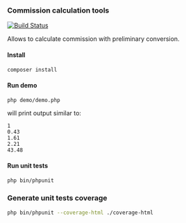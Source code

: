 ### Commission calculation tools
[![Build Status](https://travis-ci.org/andreyserdjuk/commission-calc-tools.svg?branch=master)](https://travis-ci.org/andreyserdjuk/commission-calc-tools)  

Allows to calculate commission with preliminary conversion.

#### Install
```bash
composer install
```

#### Run demo
```bash
php demo/demo.php
```
will print output similar to:  
```
1  
0.43  
1.61  
2.21  
43.48  
```

#### Run unit tests
```bash
php bin/phpunit
```

### Generate unit tests coverage
```bash
php bin/phpunit --coverage-html ./coverage-html
```
